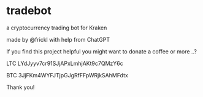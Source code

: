 # tradebot
a cryptocurrency trading bot for Kraken  

made by @frickl with help from ChatGPT

If you find this project helpful you might 
want to donate a coffee or more ..?

LTC LYdJyyv7cr91SJjAPxLmhjAKt9c7QMzY6c

BTC 3JjFKm4WYFJTjpGJgRfFFpWRjkSAhMFdtx
 
Thank you!
